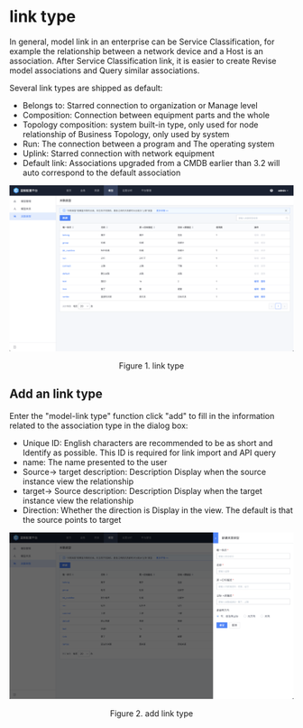  # link type 

 In general, model link in an enterprise can be Service Classification, for example the relationship between a network device and a Host is an association.  After Service Classification link, it is easier to create Revise model associations and Query similar associations. 

 Several link types are shipped as default: 

 - Belongs to: Starred connection to organization or Manage level 
 - Composition: Connection between equipment parts and the whole 
 - Topology composition: system built-in type, only used for node relationship of Business Topology, only used by system 
 - Run: The connection between a program and The operating system 
 - Uplink: Starred connection with network equipment 
 - Default link: Associations upgraded from a CMDB earlier than 3.2 will auto correspond to the default association 

 ![image-20220926221256322](media/image-20220926221256322.png) 
 <center>Figure 1. link type</center> 

 ## Add an link type 

 Enter the "model-link type" function click "add" to fill in the information related to the association type in the dialog box: 

 - Unique ID: English characters are recommended to be as short and Identify as possible. This ID is required for link import and API query 
 - name: The name presented to the user 
 - Source-&gt; target description: Description Display when the source instance view the relationship 
 - target-&gt; Source description: Description Display when the target instance view the relationship 
 - Direction: Whether the direction is Display in the view. The default is that the source points to target 

 ![image-20220926221443827](media/image-20220926221443827.png) 
 <center>Figure 2. add link type</center> 
